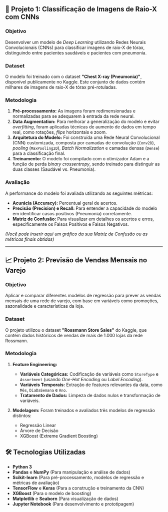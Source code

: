 

## 🏥 Projeto 1: Classificação de Imagens de Raio-X com CNNs

### Objetivo

Desenvolver um modelo de *Deep Learning* utilizando Redes Neurais Convolucionais (CNNs) para classificar imagens de raio-X de tórax, distinguindo entre pacientes saudáveis e pacientes com pneumonia.

### Dataset

O modelo foi treinado com o dataset **"Chest X-ray (Pneumonia)"**, disponível publicamente no Kaggle. Este conjunto de dados contém milhares de imagens de raio-X de tórax pré-rotuladas.

### Metodologia

1.  **Pré-processamento:** As imagens foram redimensionadas e normalizadas para se adequarem à entrada da rede neural.
2.  **Data Augmentation:** Para melhorar a generalização do modelo e evitar *overfitting*, foram aplicadas técnicas de aumento de dados em tempo real, como rotações, *flips* horizontais e zoom.
3.  **Arquitetura do Modelo:** Foi construída uma Rede Neural Convolucional (CNN) customizada, composta por camadas de convolução (`Conv2D`), *pooling* (`MaxPooling2D`), *Batch Normalization* e camadas densas (`Dense`) para a classificação final.
4.  **Treinamento:** O modelo foi compilado com o otimizador Adam e a função de perda *binary crossentropy*, sendo treinado para distinguir as duas classes (Saudável vs. Pneumonia).

### Avaliação

A performance do modelo foi avaliada utilizando as seguintes métricas:

  * **Acurácia (Accuracy):** Percentual geral de acertos.
  * **Precisão (Precision) e Recall:** Para entender a capacidade do modelo em identificar casos positivos (Pneumonia) corretamente.
  * **Matriz de Confusão:** Para visualizar em detalhes os acertos e erros, especificamente os Falsos Positivos e Falsos Negativos.

*(Você pode inserir aqui um gráfico da sua Matriz de Confusão ou as métricas finais obtidas)*

-----

## 📈 Projeto 2: Previsão de Vendas Mensais no Varejo

### Objetivo

Aplicar e comparar diferentes modelos de regressão para prever as vendas mensais de uma rede de varejo, com base em variáveis como promoções, sazonalidade e características da loja.

### Dataset

O projeto utilizou o dataset **"Rossmann Store Sales"** do Kaggle, que contém dados históricos de vendas de mais de 1.000 lojas da rede Rossmann.

### Metodologia

1.  **Feature Engineering:**

      * **Variáveis Categóricas:** Codificação de variáveis como `StoreType` e `Assortment` (usando *One-Hot Encoding* ou *Label Encoding*).
      * **Variáveis Temporais:** Extração de features relevantes da data, como `Mês`, `DiaDaSemana` e `Ano`.
      * **Tratamento de Dados:** Limpeza de dados nulos e transformação de variáveis.

2.  **Modelagem:** Foram treinados e avaliados três modelos de regressão distintos:

      * Regressão Linear
      * Árvore de Decisão
      * XGBoost (Extreme Gradient Boosting)


## 🛠️ Tecnologias Utilizadas

  * **Python 3**
  * **Pandas** e **NumPy** (Para manipulação e análise de dados)
  * **Scikit-learn** (Para pré-processamento, modelos de regressão e métricas de avaliação)
  * **TensorFlow** e **Keras** (Para a construção e treinamento da CNN)
  * **XGBoost** (Para o modelo de boosting)
  * **Matplotlib** e **Seaborn** (Para visualização de dados)
  * **Jupyter Notebook** (Para desenvolvimento e prototipagem)


